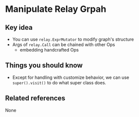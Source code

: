 # Manipulate Relay Grpah

## Key idea
- You can use `relay.ExprMutator` to modify graph's structure
- Args of `relay.Call` can be chained with other Ops
  - embedding handcrafted Ops

## Things you should know
- Except for handling with customize behavior, we can use `super().visit()` to do what super class does.

## Related references
None